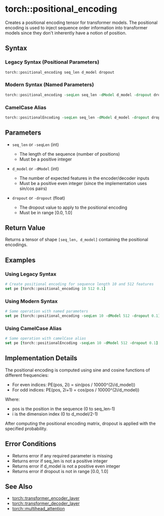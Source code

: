 # torch::positional_encoding

Creates a positional encoding tensor for transformer models. The positional encoding is used to inject sequence order information into transformer models since they don't inherently have a notion of position.

## Syntax

### Legacy Syntax (Positional Parameters)
```tcl
torch::positional_encoding seq_len d_model dropout
```

### Modern Syntax (Named Parameters)
```tcl
torch::positional_encoding -seqLen seq_len -dModel d_model -dropout dropout
```

### CamelCase Alias
```tcl
torch::positionalEncoding -seqLen seq_len -dModel d_model -dropout dropout
```

## Parameters

- `seq_len` or `-seqLen` (int)
  - The length of the sequence (number of positions)
  - Must be a positive integer

- `d_model` or `-dModel` (int)
  - The number of expected features in the encoder/decoder inputs
  - Must be a positive even integer (since the implementation uses sin/cos pairs)

- `dropout` or `-dropout` (float)
  - The dropout value to apply to the positional encoding
  - Must be in range [0.0, 1.0]

## Return Value

Returns a tensor of shape `[seq_len, d_model]` containing the positional encodings.

## Examples

### Using Legacy Syntax
```tcl
# Create positional encoding for sequence length 10 and 512 features
set pe [torch::positional_encoding 10 512 0.1]
```

### Using Modern Syntax
```tcl
# Same operation with named parameters
set pe [torch::positional_encoding -seqLen 10 -dModel 512 -dropout 0.1]
```

### Using CamelCase Alias
```tcl
# Same operation with camelCase alias
set pe [torch::positionalEncoding -seqLen 10 -dModel 512 -dropout 0.1]
```

## Implementation Details

The positional encoding is computed using sine and cosine functions of different frequencies:

- For even indices: PE(pos, 2i) = sin(pos / 10000^(2i/d_model))
- For odd indices: PE(pos, 2i+1) = cos(pos / 10000^(2i/d_model))

Where:
- pos is the position in the sequence (0 to seq_len-1)
- i is the dimension index (0 to d_model/2-1)

After computing the positional encoding matrix, dropout is applied with the specified probability.

## Error Conditions

- Returns error if any required parameter is missing
- Returns error if seq_len is not a positive integer
- Returns error if d_model is not a positive even integer
- Returns error if dropout is not in range [0.0, 1.0]

## See Also

- [torch::transformer_encoder_layer](transformer_encoder_layer.md)
- [torch::transformer_decoder_layer](transformer_decoder_layer.md)
- [torch::multihead_attention](multihead_attention.md) 